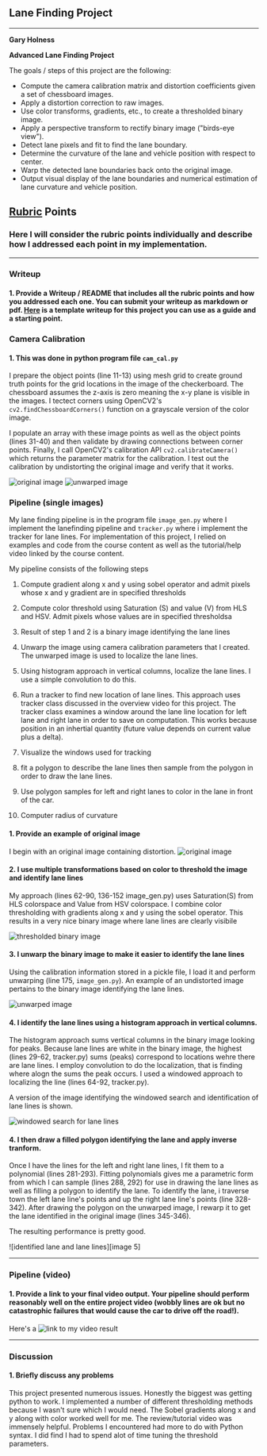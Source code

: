 ## Lane Finding Project

---

**Gary Holness**

**Advanced Lane Finding Project**

The goals / steps of this project are the following:

* Compute the camera calibration matrix and distortion coefficients given a set of chessboard images.
* Apply a distortion correction to raw images.
* Use color transforms, gradients, etc., to create a thresholded binary image.
* Apply a perspective transform to rectify binary image ("birds-eye view").
* Detect lane pixels and fit to find the lane boundary.
* Determine the curvature of the lane and vehicle position with respect to center.
* Warp the detected lane boundaries back onto the original image.
* Output visual display of the lane boundaries and numerical estimation of lane curvature and vehicle position.

[//]: # (Image References)

[image1]: ./test_images/test1.jpg "Original Image1"
[image2]: ./test_images/tracked_thresholded1.jpg "Binary Image Thresholded"
[image3]: ./test_images/tracked1.jpg "Unwarped Road"
[image4]: ./test_images/road_warped_layers1.jpg  "Layers for lane lines"
[image5]: ./test_images/road_warped1.jpg "Unwarped road with lanes mapped"
[image6]: ./camera_cal/calibration1.jpg "original distorted image"
[image7]: ./camera_cal/calibration1_undist.jpg "calibrated unwarped image"

## [Rubric](https://review.udacity.com/#!/rubrics/571/view) Points

### Here I will consider the rubric points individually and describe how I addressed each point in my implementation.  

---

### Writeup 

#### 1. Provide a Writeup / README that includes all the rubric points and how you addressed each one.  You can submit your writeup as markdown or pdf.  [Here](https://github.com/udacity/CarND-Advanced-Lane-Lines/blob/master/writeup_template.md) is a template writeup for this project you can use as a guide and a starting point.  


### Camera Calibration

#### 1. This was done in python program file `cam_cal.py`

I prepare the object points (line 11-13) using mesh grid to create ground truth points for the grid locations in
the image of the checkerboard.  The chessboard assumes the z-axis is zero meaning the x-y plane is visible in the
images.  I tectect corners using OpenCV2's `cv2.findChessboardCorners()` function on a grayscale version of the
color image.

I populate an array with these image points as well as the object points (lines 31-40) and then validate by drawing
connections between corner points.   Finally, I call OpenCV2's calibration API `cv2.calibrateCamera()` which
returns the parameter matrix for the calibration.  I test out the calibration by undistorting the original image
and verify that it works.

![original image][image6]
![unwarped image][image7]

### Pipeline (single images)

My lane finding pipeline is in the program file `image_gen.py` where I implement the lanefinding pipeline and
`tracker.py` where i implement the tracker for lane lines.  For implementation of this project, I relied
on examples and code from the course content as well as the tutorial/help video linked by the course
content.

My pipeline consists of the following steps

1.  Compute gradient along x and y using sobel operator and admit pixels
    whose x and y gradient are in specified thresholds

2.  Compute color threshold using Saturation (S) and value (V) from HLS and
    HSV.  Admit pixels whose values are in specified thresholdsa

3.  Result of step 1 and 2 is a binary image identifying the lane lines

4.   Unwarp the image using camera calibration parameters that I created.
     The unwarped image is used to localize the lane lines.

5.  Using histogram approach in vertical columns, localize the lane lines.
    I use a simple convolution to do this.

6.  Run a tracker to find new location of lane lines. This approach uses
    tracker class discussed in the overview video for this project.  The
    tracker class examines a window around the lane line location for
    left lane and right lane in order to save on computation.  This works
    because position in an inhertial quantity (future value depends on
    current value plus a delta).

7.  Visualize the windows used for tracking

8.  fit a polygon to describe the lane lines then sample from the polygon
    in order to draw the lane lines.

9.  Use polygon samples for left and right lanes to color in the lane
    in front of the car.

10. Computer radius of curvature

#### 1. Provide an example of original image

I begin with an original image containing distortion.
![original image][image1]

#### 2. I use multiple transformations based on color to threshold the image and identify lane lines

My approach (lines 62-90, 136-152 image_gen.py) uses Saturation(S) from HLS colorspace and Value from HSV
colorspace.  I combine color thresholding with gradients along x and y using the sobel operator.  This
results in a very nice binary image where lane lines are clearly visibile

![thresholded binary image][image2]


#### 3. I unwarp the binary image to make it easier to identify the lane lines
Using the calibration information stored in a pickle file, I load it and perform unwarping (line 175, `image_gen.py`).
An example of an undistorted image pertains to the binary image identifying the lane lines.

![unwarped image][image3]

#### 4. I identify the lane lines using a histogram approach in vertical columns.

The histogram approach sums vertical columns in the binary image looking for peaks.  Because lane lines are white
in the binary image, the highest (lines 29-62, tracker.py) sums (peaks) correspond to locations wehre there are lane lines.
I employ convolution to do the localization, that is finding where alogn the sums the peak occurs.  I used 
a windowed approach to localizing the line (lines 64-92, tracker.py).  

A version of the image identifying the windowed search and identification of lane lines is shown.

![windowed search for lane lines][image4]

#### 4.  I then draw a filled polygon identifying the lane and apply inverse tranform.

Once I have the lines for the left and right lane lines, I fit them to a polynomial (lines 281-293).
Fitting polynomials gives me a parametric form from which I can sample (lines 288, 292) for use in
drawing the lane lines as well as filling a polygon to identify the lane.  To identify the lane,
i traverse town the left lane line's points and up the right lane line's points (line 328-342).
After drawing the polygon on the unwarped image, I rewarp it to get the lane identified in
the original image (lines 345-346).

The resulting performance is pretty good.

![identified lane and lane lines][image 5]

---

### Pipeline (video)

#### 1. Provide a link to your final video output.  Your pipeline should perform reasonably well on the entire project video (wobbly lines are ok but no catastrophic failures that would cause the car to drive off the road!).

Here's a ![link to my video result](https://www.youtube.com/watch?v=2fRMQcLh4tE)

---

### Discussion

#### 1. Briefly discuss any problems 

This project presented numerous issues.  Honestly the biggest was getting python to work. I implemented a number
of different thresholding methods because I wasn't sure which I would need.  The Sobel gradients along x and y
along with color worked well for me.   The review/tutorial video was immensely helpful.  Problems I encountered
had more to do with Python syntax.  I did find I had to spend alot of time tuning the threshold parameters.
